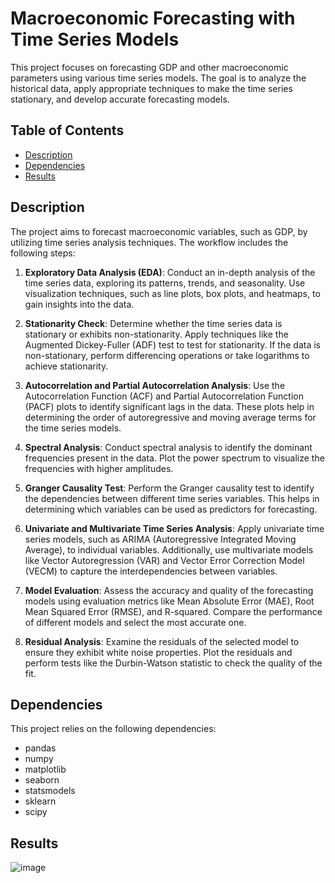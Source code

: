 # Macroeconomic Forecasting with Time Series Models

This project focuses on forecasting GDP and other macroeconomic parameters using various time series models. The goal is to analyze the historical data, apply appropriate techniques to make the time series stationary, and develop accurate forecasting models.

## Table of Contents

- [Description](#description)
- [Dependencies](#dependencies)
- [Results](#results)


## Description

The project aims to forecast macroeconomic variables, such as GDP, by utilizing time series analysis techniques. The workflow includes the following steps:

1. **Exploratory Data Analysis (EDA)**: Conduct an in-depth analysis of the time series data, exploring its patterns, trends, and seasonality. Use visualization techniques, such as line plots, box plots, and heatmaps, to gain insights into the data.

2. **Stationarity Check**: Determine whether the time series data is stationary or exhibits non-stationarity. Apply techniques like the Augmented Dickey-Fuller (ADF) test to test for stationarity. If the data is non-stationary, perform differencing operations or take logarithms to achieve stationarity.

3. **Autocorrelation and Partial Autocorrelation Analysis**: Use the Autocorrelation Function (ACF) and Partial Autocorrelation Function (PACF) plots to identify significant lags in the data. These plots help in determining the order of autoregressive and moving average terms for the time series models.

4. **Spectral Analysis**: Conduct spectral analysis to identify the dominant frequencies present in the data. Plot the power spectrum to visualize the frequencies with higher amplitudes.

5. **Granger Causality Test**: Perform the Granger causality test to identify the dependencies between different time series variables. This helps in determining which variables can be used as predictors for forecasting.

6. **Univariate and Multivariate Time Series Analysis**: Apply univariate time series models, such as ARIMA (Autoregressive Integrated Moving Average), to individual variables. Additionally, use multivariate models like Vector Autoregression (VAR) and Vector Error Correction Model (VECM) to capture the interdependencies between variables.

7. **Model Evaluation**: Assess the accuracy and quality of the forecasting models using evaluation metrics like Mean Absolute Error (MAE), Root Mean Squared Error (RMSE), and R-squared. Compare the performance of different models and select the most accurate one.

8. **Residual Analysis**: Examine the residuals of the selected model to ensure they exhibit white noise properties. Plot the residuals and perform tests like the Durbin-Watson statistic to check the quality of the fit.

## Dependencies

This project relies on the following dependencies:

- pandas
- numpy
- matplotlib
- seaborn
- statsmodels
- sklearn
- scipy

## Results

![image](https://github.com/jashshah-dev/Time-Series-Forecasting-of-Macro-Economic-Paramaters/assets/132673402/6a5a1f16-9cde-440b-b58a-78c74e2810a4)





